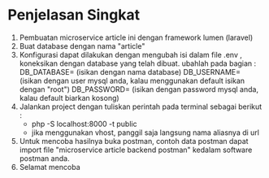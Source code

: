 # Penjelasan Singkat

1. Pembuatan microservice article ini dengan framework lumen (laravel)
2. Buat database dengan nama "article"
3. Konfigurasi dapat dilakukan dengan mengubah isi dalam file .env , koneksikan dengan database yang telah dibuat. ubahlah pada bagian :
    DB_DATABASE= (isikan dengan nama database)
    DB_USERNAME= (isikan dengan user mysql anda, kalau menggunakan default isikan dengan "root")
    DB_PASSWORD= (isikan dengan password mysql anda, kalau default biarkan kosong)
4. Jalankan project dengan tuliskan perintah pada terminal sebagai berikut :
    - php -S localhost:8000 -t public
    - jika menggunakan vhost, panggil saja langsung nama aliasnya di url
5. Untuk mencoba hasilnya buka postman, contoh data postman dapat import file "microservice article backend postman" kedalam software postman anda.
6. Selamat mencoba  

